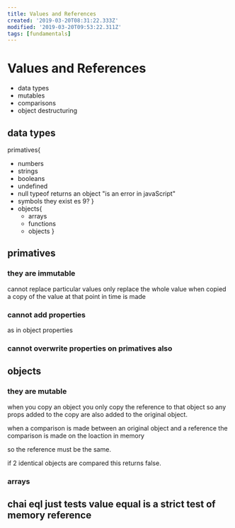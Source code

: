 ```yaml
---
title: Values and References
created: '2019-03-20T08:31:22.333Z'
modified: '2019-03-20T09:53:22.311Z'
tags: [fundamentals]
---
```


# Values and References

- data types
- mutables
- comparisons
- object destructuring


## data types 
primatives{
- numbers
- strings
- booleans
- undefined
- null typeof returns an object "is an error in javaScript"
- symbols they exist es 9?
}
- objects{
  - arrays
  - functions
  - objects
}

## primatives

### they are immutable

cannot replace particular values only replace the whole value
when copied a copy of the value at that point in time is made
### cannot add properties
as in object properties

### cannot overwrite properties on primatives also

## objects

### they are mutable

when you copy an object you only copy the reference to that object so any props added to the copy are also added to the original object.


when a comparison is made between an original object and a reference the comparison is made on the loaction in memory

so the reference must be the same.

if 2 identical objects are compared this returns false.

### arrays 

## chai eql just tests value equal is a strict test of memory reference 





